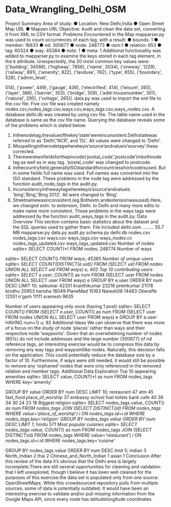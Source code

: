 # Data_Wrangling_Delhi_OSM
 Project Summary
Area of study:
● Location: New Delhi,India
● Open Street Map URL
● Mapzen URL
Objective: Audit and clean the data set, converting it from XML to CSV format.
Problems Encountered in the Map
mapparser.py was used to count occurrences of each tag, with a result:
● bounds: 1
● member: 16633
● nd: 300677
● node: 248773
● osm:1
● relation: 653
● tag: 60324
● way: 45384
● note: 1
● meta: 1
Additional functionality was added to mapparser.py to examine the keys stored in each tag element, in the k attribute. Unexpectedly, the 20 most common key values were:
[('building', 34566), ('highway', 7856), ('name', 3034), ('oneway', 1229), ('railway', 891), ('amenity', 822), ('landuse', 762), ('type', 655), ('boundary', 526), ('admin_level',
   
 514), ('power', 449), ('gauge', 436), ('electrified', 414), ('leisure', 393), ('layer', 386), ('barrier', 353), ('bridge', 309), ('addr:housenumber', 301), ('natural', 295), ('voltage', 265)].
data.py was used to import the xml file to the csv file. Five csv file was created namely nodes.csv,nodes_tags.csv,ways.csv,ways_tags.csv,ways_nodes.csv.
A database delhi.db was created by using csv file. The table name used in the database is same as the csv file name. Querying the database reveals some of the problems which is stated below:
1. Inthenodetag,thevalueofthekey‘state’wereinconsistent.Delhistatewas referred to as ‘Delhi’,’NCR’, and ’DL’. All values were changed to ‘Delhi’.
2. Misspellinginthenodetagwherekeyis‘source’andvalueis‘sourvey’.Itwas corrected.
3. Thereweretwofieldsforthepincode(‘postal_code’,’postcode’)inbothnode tag as well as in way tag. ‘postal_code’ was changed to postcode.
4. Inthecountryfield,generallyISOstandardforcountriesshortcodeisused. But in some fields full name was used. Full names was converted into the ISO standard.
These problems in the node tag were addressed by the function audit_node_tags in the audit.py.
5. Inconsistencyinthewaytagwherekeyis‘source’andvalueis ‘bing’,’Bing’,’Bing 2012’. All were changed to ‘Bing’.
6. Streetnamewasinconsistent.(eg.Bothextn.andextensionwasused).Here, we changed extn. to extension, Delhi. to Delhi and many more edits to make name more consistent.
These problems in the ways tags were addressed by the function audit_ways_tags in the audit.py.
 Data Overview
This section contains basic statistics about the dataset and the SQL queries used to gather them.
File Included
delhi.osm ......... 55.7 MB mapparser.py
data.py
audit.py
schema.py
delhi.db
nodes.csv nodes_tags.csv ways.csv
ways_tags.csv ways_nodes.cv nodes_tags_updated.csv ways_tags_updated.csv
Number of nodes
sqlite> SELECT COUNT(*) FROM nodes;
248774
Number of ways
                   
 sqlite> SELECT COUNT(*) FROM ways;
  45385
Number of unique users
sqlite> SELECT COUNT(DISTINCT(e.uid))
FROM (SELECT uid FROM nodes UNION ALL SELECT uid FROM ways) e;
402
Top 10 contributing users
sqlite> SELECT e.user, COUNT(*) as num
FROM (SELECT user FROM nodes UNION ALL SELECT user FROM ways) e GROUP BY e.user
ORDER BY num DESC
LIMIT 10;
saikumar 42331 kranthikumar 23216 premkumar 21178 bindhu 20953 harisha 18049 PlaneMad 15163 Naresh08 14483 Oberaffe 12551 n'garh 11111 sramesh 9635
                    
  Number of users appearing only once (having 1 post)
sqlite> SELECT COUNT(*) FROM
(SELECT e.user, COUNT(*) as num
FROM (SELECT user FROM nodes UNION ALL SELECT user FROM ways) e GROUP BY e.user
HAVING num=1) u;
92
Additional Ideas
We can observe that there was more of a focus on the study of node ‘places’ rather than ways and their respective node ‘waypoints’. Given that an overwhelming number of nodes (85%) do not include addresses and the large number (300677) of nd reference tags, an interesting exercise would be to compress this data by removing any way tags and waypoint­like nodes. Naturally, this decision falls on the application. This could potentially reduce the database size by a factor of 10. Furthermore, if ways were still needed, it would still be possible to remove any ‘orphaned’ nodes that were only referenced in the removed relation and member tags.
Additional Data Exploration
Top 10 appearing amenities
sqlite> SELECT value, COUNT(*) as num FROM nodes_tags
WHERE key='amenity'
               
 GROUP BY value ORDER BY num DESC LIMIT 10;
restaurant 47
atm 45
fast_food place_of_worship 37
embassy school
fuel toilets bank cafe
     40 36
   34 30
  24 23
18
   Biggest religion
sqlite> SELECT nodes_tags.value, COUNT(*) as num FROM nodes_tags
JOIN (SELECT DISTINCT(id) FROM nodes_tags WHERE value='place_of_worship') i
ON nodes_tags.id=i.id
WHERE nodes_tags.key='religion' GROUP BY nodes_tags.value ORDER BY num DESC
LIMIT 1;
hindu 571
Most popular cuisines
sqlite> SELECT nodes_tags.value, COUNT(*) as num FROM nodes_tags
JOIN (SELECT DISTINCT(id) FROM nodes_tags WHERE value='restaurant') i
ON nodes_tags.id=i.id
WHERE nodes_tags.key='cuisine'
              
 GROUP BY nodes_tags.value ORDER BY num DESC limit 5;
indian 3
North_Indian 2
thai 2 Chinese_and_North_Indian 1 asian 1
Conclusion
After this review of the data it’s obvious that the Delhi area is largely incomplete.There are still several opportunities for cleaning and validation that I left unexplored, though I believe it has been well cleaned for the purposes of this exercise.the data set is populated only from one source: OpenStreetMaps. While this crowdsourced repository pulls from multiple sources, some of data is potentially outdated. It would have been an interesting exercise to validate and/or pull missing information from the Google Maps API, since every node has latitude­longitude coordinates.
        
